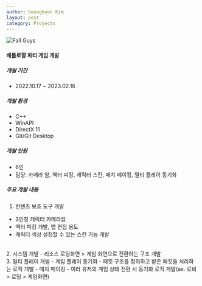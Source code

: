 ```yaml
---
author: Seonghoon Kim
layout: post
category: Projects
---
```


![Fall Guys]({{site.baseurl}}/assets/images/fallguys_overview.png)

#### 배틀로얄 파티 게임 개발

##### 개발 기간
- 2022.10.17 ~ 2023.02.16

##### 개발 환경
- C++
- WinAPI
- DirectX 11
- Git/Git Desktop

##### 개발 인원
- 6인 
- 담당: 카메라 암, 액터 피킹, 캐릭터 스킨, 매치 메이킹, 멀티 플레이 동기화

##### 주요 개발 내용  
1. 컨텐츠 보조 도구 개발
- 3인칭 캐릭터 카메라암
- 액터 피킹 개발, 맵 편집 용도
- 캐릭터 색상 설정할 수 있는 스킨 기능 개발  
<br>
2. 시스템 개발
- 리소스 로딩화면 > 게임 화면으로 전환하는 구조 개발  
<br>
3. 멀티 플레이 개발
- 게임 플레이 동기화
  - 패킷 구조를 정의하고 받은 패킷을 처리하는 로직 개발
- 매치 메이킹
  - 여러 유저의 게임 상태 전환 시 동기화 로직 개발(ex. 로비 > 로딩 > 게임화면)

